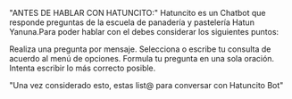 "ANTES DE HABLAR CON HATUNCITO:"
Hatuncito es un Chatbot que responde preguntas de la escuela de panadería y pastelería Hatun Yanuna.Para poder hablar con el debes considerar los siguientes puntos:

Realiza una pregunta por mensaje.
Selecciona o escribe tu consulta de acuerdo al menú de opciones.
Formula tu pregunta en una sola oración.
Intenta escribir lo más correcto posible.

"Una vez considerado esto, estas list@ para conversar con Hatuncito Bot"